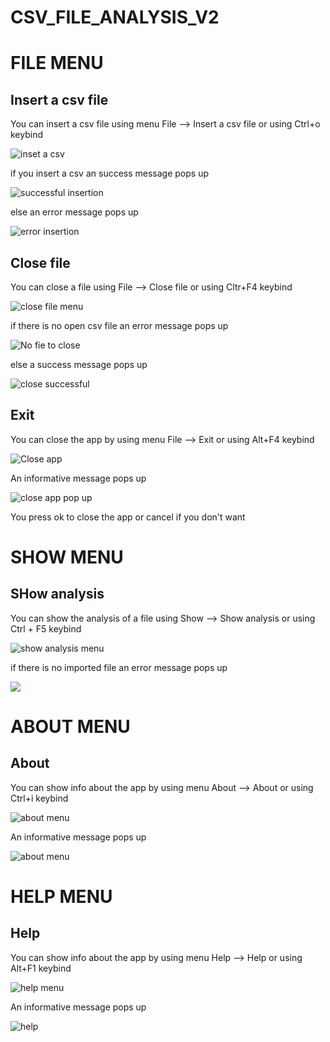 # CSV_FILE_ANALYSIS_V2

# FILE MENU

## Insert a csv file

You can insert a csv file using menu File --> Insert a csv file or using Ctrl+o keybind

<p><img src = "images/file_menu/insert a csv file menu.png" title="inset a csv"/></p>


if you insert a csv an success message pops up

<p><img src="images/file_menu/successful insertion.png" title="successful insertion"/></p>

else an error message pops up

<p><img src="images/file_menu/file insertion error.png" title="error insertion"/></p>

## Close file

You can close a file using File --> Close file or using Cltr+F4 keybind

<p><img src="images/file_menu/close file menu.png" title = "close file menu"/></p>

if there is no open csv file an error message pops up

<p><img src = "images/file_menu/no file to close.png" title="No fie to close"/></p>

else a success message pops up 

<p><img src="images/file_menu/succesfully closed.png" title="close successful"/></p>


## Exit


You can close the app by using menu File --> Exit or using Alt+F4 keybind

<p><img src = "images/file_menu/exit menu.png" title="Close app"/></p> 

An informative message pops up

<p><img src ="images/file_menu/exit menu pop up.png" title="close app pop up"/> </p>

You press ok to close the app or cancel if you don't want


# SHOW MENU

## SHow analysis

You can show the analysis of a file using Show --> Show analysis or using Ctrl + F5 keybind

<p><img src = "images/show_menu/show analysis menu.png" title="show analysis menu"/></p>

if there is no imported file an error message pops up

<p><img src="images/show_menu/no imported error.png"/></p>

# ABOUT MENU

## About

You can show info about the app by using menu About --> About or using Ctrl+i keybind

<p><img src="images/about_menu/about menu.png" title="about menu"/></p>

An informative message pops up

<p><img src="images/about_menu/about.png" title="about menu"/></p> 

# HELP MENU

## Help

You can show info about the app by using menu Help --> Help or using Alt+F1 keybind

<p><img src="images/help_menu/help menu.png" title="help menu"/></p>

An informative message pops up

<p><img src="images/help_menu/help.png" title="help"/></p> 